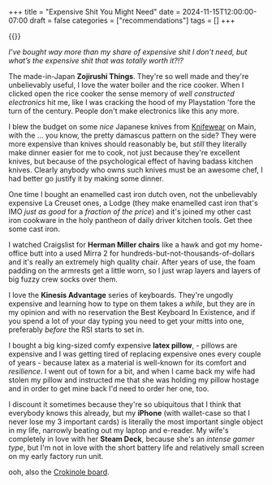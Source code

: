 +++
title = "Expensive Shit You Might Need"
date = 2024-11-15T12:00:00-07:00
draft = false
categories = ["recommendations"]
tags = []
+++

{{<imgwebp src="spensive.png">}}

_I’ve bought way more than my share of expensive shit I don’t need, but what’s the expensive shit that was totally worth it?!?_

<!--more-->

The made-in-Japan **Zojirushi Things**. They're so well made and they're unbelievably useful, I love the water boiler and the rice cooker. When I clicked open the rice cooker the sense memory of *well constructed electronics* hit me, like I was cracking the hood of my Playstation 'fore the turn of the century. People don't make electronics like this any more.

I blew the budget on some *nice* Japanese knives from [Knifewear](https://knifewear.com/) on Main,  with the ... you know, the pretty damascus pattern on the side? They were more expensive than knives should reasonably be, but *still* they literally make dinner easier for me to cook, not just because they're excellent knives, but because of the psychological effect of having badass kitchen knives. Clearly anybody who owns such knives must be an awesome chef, I had better go justify it by making some dinner.

One time I bought an enamelled cast iron dutch oven, not the unbelievably expensive La Creuset ones, a Lodge (they make enamelled cast iron that's IMO *just as good* for a *fraction of the price*) and it's joined my other cast iron cookware in the holy pantheon of daily driver kitchen tools. Get thee some cast iron.

I watched Craigslist for **Herman Miller chairs** like a hawk and got my home-office butt into a used Mirra 2 for hundreds-but-not-thousands-of-dollars and it's really an extremely high quality chair. After years of use, the foam padding on the armrests get a little worn, so I just wrap layers and layers of big fuzzy crew socks over them.

I love the **Kinesis Advantage** series of keyboards. They're ungodly expensive and learning how to type on them takes a *while*, but they are in my opinion and with no reservation the Best Keyboard In Existence, and if you spend a lot of your day typing you need to get your mitts into one, preferably *before* the RSI starts to set in.

I bought a big king-sized comfy expensive **latex pillow**, - pillows are expensive and I was getting tired of replacing expensive ones every couple of years - because latex as a material is well-known for its comfort and *resilience*. I went out of town for a bit, and when I came back my wife had stolen my pillow and instructed me that she was holding my pillow hostage and in order to get mine back I'd need to order her one, too.

I discount it sometimes because they're so ubiquitous that I think that everybody knows this already, but my **iPhone** (with wallet-case so that I never lose my 3 important cards) is literally the most important single object in my life, narrowly beating out my laptop and e-reader. My wife's completely in love with her **Steam Deck**, because she's an *intense gamer type*, but I'm not in love with the short battery life and relatively small screen on my early factory run unit.

ooh, also the [Crokinole board](https://www.youtube.com/watch?v=XMKzeg78peg).